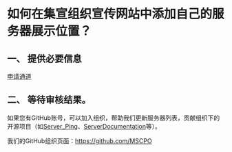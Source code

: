 # 如何在集宣组织宣传网站中添加自己的服务器展示位置？

## 一、 提供必要信息

[申请通道](https://github.com/MSCPO/mscpo.github.io/issues/new/choose)

## 二、 等待审核结果。

  如果您有GitHub账号，可以加入组织，帮助我们更新服务器列表，贡献组织下的开源项目（如[Server_Ping](https://github.com/MSCPO/Server_Ping)、[ServerDocumentation](https://github.com/MSCPO/ServerDocumentation)等）。

我们的GitHub组织页面：https://github.com/MSCPO
